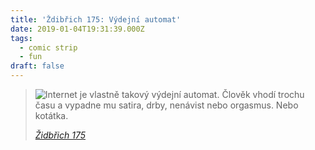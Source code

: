 ```yaml
---
title: 'Ždibřich 175: Výdejní automat'
date: 2019-01-04T19:31:39.000Z
tags:
  - comic strip
  - fun
draft: false
---
```


> ![Internet je vlastně takový výdejní automat. Člověk vhodí trochu času a vypadne mu satira, drby, nenávist nebo orgasmus. Nebo kotátka.](https://scontent-frx5-1.xx.fbcdn.net/v/t1.0-9/49205014_1148683658630115_3763049799847247872_o.png?_nc_cat=110&_nc_ht=scontent-frx5-1.xx&oh=496ee7da05b8cdb6aee66d2d1a168f66&oe=5CD5C2DE)
>
> <cite>[Židbřich 175](https://www.facebook.com/zdibrich/photos/a.522162604615560/1148683651963449/?type=3&theater)</cite>
